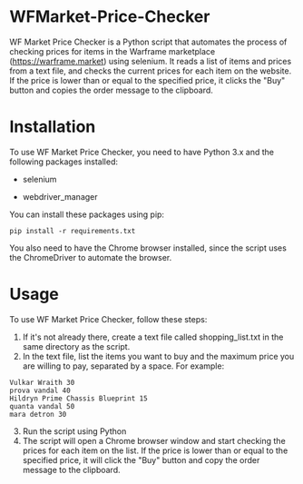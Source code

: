 # WFMarket-Price-Checker

WF Market Price Checker is a Python script that automates the process of checking prices for items in the Warframe marketplace (https://warframe.market) using selenium. It reads a list of items and prices from a text file, and checks the current prices for each item on the website. If the price is lower than or equal to the specified price, it clicks the "Buy" button and copies the order message to the clipboard.

# Installation

To use WF Market Price Checker, you need to have Python 3.x and the following packages installed:

- selenium
+ webdriver_manager

You can install these packages using pip:

```
pip install -r requirements.txt
```

You also need to have the Chrome browser installed, since the script uses the ChromeDriver to automate the browser.

# Usage

To use WF Market Price Checker, follow these steps:

1. If it's not already there, create a text file called shopping_list.txt in the same directory as the script.
2. In the text file, list the items you want to buy and the maximum price you are willing to pay, separated by a space. For example:
```
Vulkar Wraith 30
prova vandal 40
Hildryn Prime Chassis Blueprint 15
quanta vandal 50
mara detron 30
```
3. Run the script using Python
4. The script will open a Chrome browser window and start checking the prices for each item on the list. If the price is lower than or equal to the specified price, it will click the "Buy" button and copy the order message to the clipboard.

